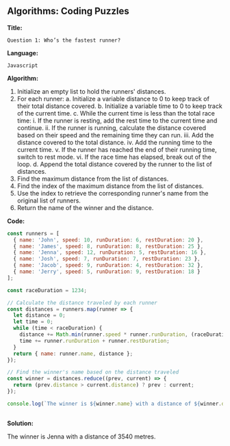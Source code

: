 ## Algorithms: Coding Puzzles
**Title:**      

    Question 1: Who’s the fastest runner?

**Language:**   
                
    Javascript

**Algorithm:**  
                        
1. Initialize an empty list to hold the runners' distances.
2. For each runner:
    a. Initialize a variable distance to 0 to keep track of their total distance covered.
    b. Initialize a variable time to 0 to keep track of the current time.
    c. While the current time is less than the total race time:
        i. If the runner is resting, add the rest time to the current time and continue.
        ii. If the runner is running, calculate the distance covered based on their speed and the remaining time they can run.
        iii. Add the distance covered to the total distance.
        iv. Add the running time to the current time.
        v. If the runner has reached the end of their running time, switch to rest mode.
        vi. If the race time has elapsed, break out of the loop.
    d. Append the total distance covered by the runner to the list of distances.
3. Find the maximum distance from the list of distances.
4. Find the index of the maximum distance from the list of distances.
5. Use the index to retrieve the corresponding runner's name from the original list of runners.
6. Return the name of the winner and the distance.

 
**Code:**     
```javascript
const runners = [
  { name: 'John', speed: 10, runDuration: 6, restDuration: 20 },
  { name: 'James', speed: 8, runDuration: 8, restDuration: 25 },
  { name: 'Jenna', speed: 12, runDuration: 5, restDuration: 16 },
  { name: 'Josh', speed: 7, runDuration: 7, restDuration: 23 },
  { name: 'Jacob', speed: 9, runDuration: 4, restDuration: 32 },
  { name: 'Jerry', speed: 5, runDuration: 9, restDuration: 18 }
];

const raceDuration = 1234;

// Calculate the distance traveled by each runner
const distances = runners.map(runner => {
  let distance = 0;
  let time = 0;
  while (time < raceDuration) {
    distance += Math.min(runner.speed * runner.runDuration, (raceDuration - time) * runner.speed);
    time += runner.runDuration + runner.restDuration;
  }
  return { name: runner.name, distance };
});

// Find the winner's name based on the distance traveled
const winner = distances.reduce((prev, current) => {
  return (prev.distance > current.distance) ? prev : current;
});

console.log(`The winner is ${winner.name} with a distance of ${winner.distance} metres.`);
  
 ```
 
 **Solution:** 
 
   The winner is Jenna with a distance of 3540 metres.
